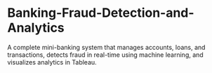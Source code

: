 # Banking-Fraud-Detection-and-Analytics
A complete mini-banking system that manages accounts, loans, and transactions, detects fraud in real-time using machine learning, and visualizes analytics in Tableau.
